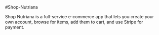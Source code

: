 #Shop-Nutriana

Shop Nutriana is a full-service e-commerce app that lets you create your own account, browse for items, add them to cart, and use Stripe for payment.